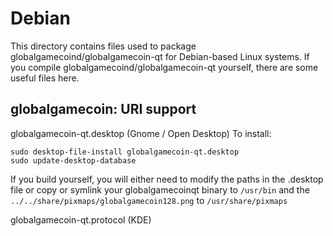 
Debian
====================
This directory contains files used to package globalgamecoind/globalgamecoin-qt
for Debian-based Linux systems. If you compile globalgamecoind/globalgamecoin-qt yourself, there are some useful files here.

## globalgamecoin: URI support ##


globalgamecoin-qt.desktop  (Gnome / Open Desktop)
To install:

	sudo desktop-file-install globalgamecoin-qt.desktop
	sudo update-desktop-database

If you build yourself, you will either need to modify the paths in
the .desktop file or copy or symlink your globalgamecoinqt binary to `/usr/bin`
and the `../../share/pixmaps/globalgamecoin128.png` to `/usr/share/pixmaps`

globalgamecoin-qt.protocol (KDE)

